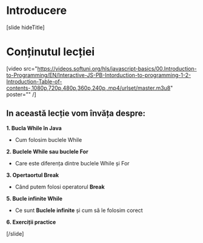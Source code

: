 # Introducere
[slide hideTitle]

# Conținutul lecției

[video src="https://videos.softuni.org/hls/javascript-basics/00.Introduction-to-Programming/EN/Interactive-JS-PB-Intorduction-to-programming-1-2-Introduction-Table-of-contents-,1080p,720p,480p,360p,240p,.mp4/urlset/master.m3u8" poster="" /]

## In această lecție vom învăța despre:

**1. Bucla While în Java**

- Cum folosim buclele While

**2. Buclele While sau buclele For**

- Care este diferența dintre buclele While și For

**3. Opertaortul Break**

- Când putem folosi operatorul **Break**


**5. Bucle infinite While**

- Ce sunt **Buclele infinite** și cum să le folosim corect

**6. Exerciții practice**




[/slide]